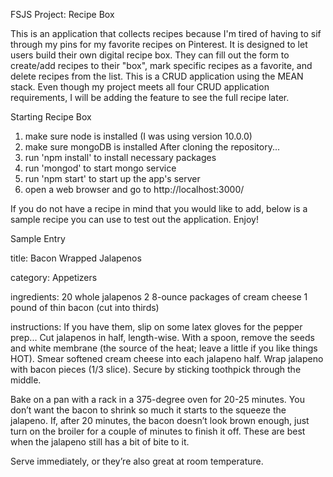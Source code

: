 FSJS Project: Recipe Box

This is an application that collects recipes because I'm tired of having to sif through my pins for my favorite recipes on Pinterest. It is designed to let users build their own digital recipe box. They can fill out the form to create/add recipes to their "box", mark specific recipes as a favorite, and delete recipes from the list. This is a CRUD application using the MEAN stack. Even though my project meets all four CRUD application requirements, I will be adding the feature to see the full recipe later.

Starting Recipe Box

1. make sure node is installed (I was using version 10.0.0)
2. make sure mongoDB is installed
After cloning the repository...
1. run 'npm install' to install necessary packages
2. run 'mongod' to start mongo service
3. run 'npm start' to start up the app's server
4. open a web browser and go to http://localhost:3000/

If you do not have a recipe in mind that you would like to add, below is a sample recipe you can use to test out the application. Enjoy!

Sample Entry

title: Bacon Wrapped Jalapenos

category: Appetizers

ingredients: 
20 whole jalapenos
2 8-ounce packages of cream cheese
1 pound of thin bacon (cut into thirds)

instructions: 
If you have them, slip on some latex gloves for the pepper prep... Cut jalapenos in half, length-wise. With a spoon, remove the seeds and white membrane (the source of the heat; leave a little if you like things HOT). Smear softened cream cheese into each jalapeno half. Wrap jalapeno with bacon pieces (1/3 slice). Secure by sticking toothpick through the middle. 

Bake on a pan with a rack in a 375-degree oven for 20-25 minutes. You don’t want the bacon to shrink so much it starts to the squeeze the jalapeno. If, after 20 minutes, the bacon doesn’t look brown enough, just turn on the broiler for a couple of minutes to finish it off. These are best when the jalapeno still has a bit of bite to it.

Serve immediately, or they’re also great at room temperature.